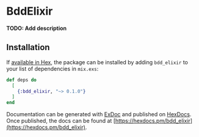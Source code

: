 # BddElixir

**TODO: Add description**

## Installation

If [available in Hex](https://hex.pm/docs/publish), the package can be installed
by adding `bdd_elixir` to your list of dependencies in `mix.exs`:

```elixir
def deps do
  [
    {:bdd_elixir, "~> 0.1.0"}
  ]
end
```

Documentation can be generated with [ExDoc](https://github.com/elixir-lang/ex_doc)
and published on [HexDocs](https://hexdocs.pm). Once published, the docs can
be found at [https://hexdocs.pm/bdd_elixir](https://hexdocs.pm/bdd_elixir).

